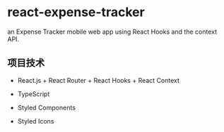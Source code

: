 # react-expense-tracker
an Expense Tracker mobile web app using React Hooks and the context API.

## 项目技术
* React.js + React Router + React Hooks + React Context

* TypeScript

* Styled Components

* Styled Icons
